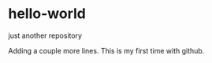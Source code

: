 # hello-world
just another repository

Adding a couple more lines. This is my first time with github.

